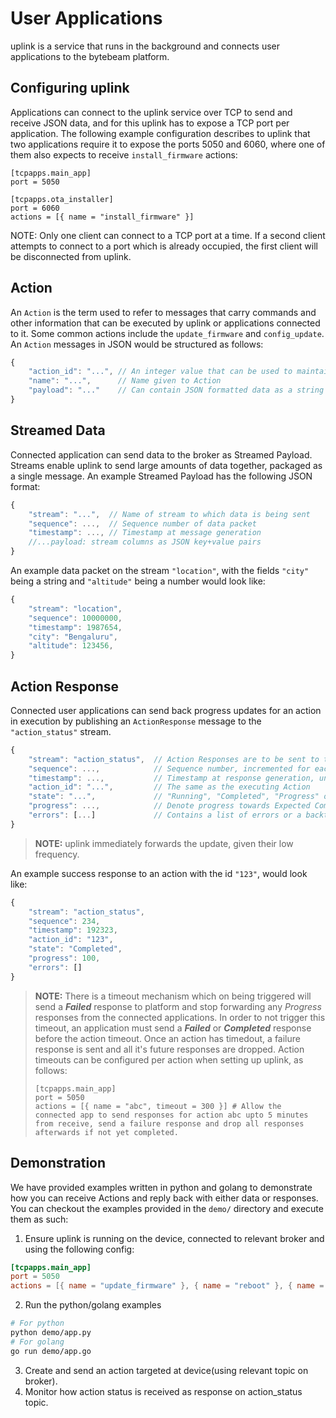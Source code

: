 # User Applications
uplink is a service that runs in the background and connects user applications to the bytebeam platform. 

## Configuring uplink
Applications can connect to the uplink service over TCP to send and receive JSON data, and for this uplink has to expose a TCP port per application. The following example configuration describes to uplink that two applications require it to expose the ports 5050 and 6060, where one of them also expects to receive `install_firmware` actions:
```
[tcpapps.main_app]
port = 5050

[tcpapps.ota_installer]
port = 6060
actions = [{ name = "install_firmware" }]
```
NOTE: Only one client can connect to a TCP port at a time. If a second client attempts to connect to a port which is already occupied, the first client will be disconnected from uplink.

## Action
An `Action` is the term used to refer to messages that carry commands and other information that can be executed by uplink or applications connected to it. Some common actions include the `update_firmware` and `config_update`. An `Action` messages in JSON would be structured as follows:
```js
{
    "action_id": "...", // An integer value that can be used to maintain indempotence
    "name": "...",      // Name given to Action
    "payload": "..."    // Can contain JSON formatted data as a string
}
```

## Streamed Data
Connected application can send data to the broker as Streamed Payload. Streams enable uplink to send large amounts of data together, packaged as a single message. An example Streamed Payload has the following JSON format:
```js
{
    "stream": "...",  // Name of stream to which data is being sent
    "sequence": ...,  // Sequence number of data packet
    "timestamp": ..., // Timestamp at message generation
    //...payload: stream columns as JSON key+value pairs
}
```

An example data packet on the stream `"location"`, with the fields `"city"` being a string and `"altitude"` being a number would look like:
```js
{
    "stream": "location",
    "sequence": 10000000,
    "timestamp": 1987654,
    "city": "Bengaluru",
    "altitude": 123456,
}
```

## Action Response
Connected user applications can send back progress updates for an action in execution by publishing an `ActionResponse` message to the `"action_status"` stream.
```js
{
    "stream": "action_status",  // Action Responses are to be sent to the "action_status" stream
    "sequence": ...,            // Sequence number, incremented for each new response to an action, starting from 1
    "timestamp": ...,           // Timestamp at response generation, unsigned 64bit integer value
    "action_id": "...",         // The same as the executing Action
    "state": "...",             // "Running", "Completed", "Progress" or "Failed", depending on status of Action in execution
    "progress": ...,            // Denote progress towards Expected Completion, out of 0..100
    "errors": [...]             // Contains a list of errors or a backtrace
}
```
> **NOTE:** uplink immediately forwards the update, given their low frequency.

An example success response to an action with the id `"123"`, would look like:
```js
{
    "stream": "action_status",
    "sequence": 234,
    "timestamp": 192323,
    "action_id": "123",
    "state": "Completed",
    "progress": 100,
    "errors": []
}
```

> **NOTE:** There is a timeout mechanism which on being triggered will send a ***Failed*** response to platform and stop forwarding any *Progress* responses from the connected applications. In order to not trigger this timeout, an application must send a ***Failed*** or ***Completed*** response before the action timeout. Once an action has timedout, a failure response is sent and all it's future responses are dropped. Action timeouts can be configured per action when setting up uplink, as follows:
> ```
> [tcpapps.main_app]
> port = 5050
> actions = [{ name = "abc", timeout = 300 }] # Allow the connected app to send responses for action abc upto 5 minutes from receive, send a failure response and drop all responses afterwards if not yet completed.
> ```

## Demonstration
We have provided examples written in python and golang to demonstrate how you can receive Actions and reply back with either data or responses. You can checkout the examples provided in the `demo/` directory and execute them as such:
1. Ensure uplink is running on the device, connected to relevant broker and using the following config:
```toml
[tcpapps.main_app]
port = 5050
actions = [{ name = "update_firmware" }, { name = "reboot" }, { name = "update_config" }]
```
2. Run the python/golang examples
```sh
# For python
python demo/app.py
# For golang
go run demo/app.go
```
3. Create and send an action targeted at device(using relevant topic on broker).
4. Monitor how action status is received as response on action_status topic.
